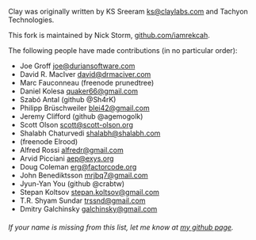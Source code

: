 Clay was originally written by KS Sreeram <ks@claylabs.com> and Tachyon Technologies.

This fork is maintained by Nick Storm, [github.com/iamrekcah](https://www.github.com/iamrekcah).

The following people have made contributions (in no particular order):

* Joe Groff <joe@duriansoftware.com>
* David R. MacIver <david@drmaciver.com>
* Marc Fauconneau (freenode prunedtree)
* Daniel Kolesa <quaker66@gmail.com>
* Szabó Antal (github @Sh4rK)
* Philipp Brüschweiler <blei42@gmail.com>
* Jeremy Clifford (github @agemogolk)
* Scott Olson <scott@scott-olson.org>
* Shalabh Chaturvedi <shalabh@shalabh.com>
* (freenode Elrood)
* Alfred Rossi <alfredr@gmail.com>
* Arvid Picciani <aep@exys.org>
* Doug Coleman <erg@factorcode.org>
* John Benediktsson <mrjbq7@gmail.com>
* Jyun-Yan You (github @crabtw)
* Stepan Koltsov <stepan.koltsov@gmail.com>
* T.R. Shyam Sundar <trssnd@gmail.com>
* Dmitry Galchinsky <galchinsky@gmail.com>

###### If your name is missing from this list, let me know at [my github page](https://www.github.com/iamrekcah).
